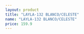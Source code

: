 ```yaml
---
layout: product
title: "LAYLA-132 BLANCO/CELESTE"
name: "LAYLA-132 BLANCO/CELESTE"
price: 159.9
---
```

